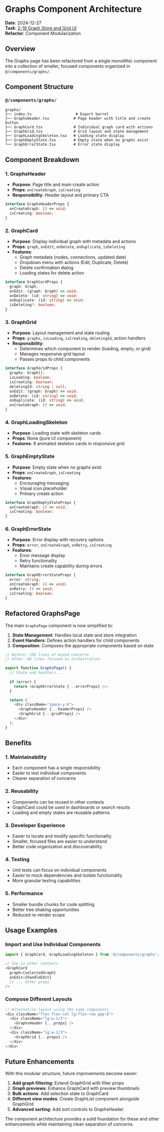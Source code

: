 # Graphs Component Architecture

**Date**: 2024-12-27  
**Task**: [2-19 Graph Store and Grid UI](mdc:../PBI-002-19.md)  
**Refactor**: Component Modularization

## Overview

The Graphs page has been refactored from a single monolithic component into a collection of smaller, focused components organized in `@/components/graphs/`.

## Component Structure

### `@/components/graphs/`

```
graphs/
├── index.ts                    # Export barrel
├── GraphsHeader.tsx           # Page header with title and create button
├── GraphCard.tsx              # Individual graph card with actions
├── GraphGrid.tsx              # Grid layout and state management
├── GraphLoadingSkeleton.tsx   # Loading state display
├── GraphEmptyState.tsx        # Empty state when no graphs exist
└── GraphErrorState.tsx        # Error state display
```

## Component Breakdown

### 1. **GraphsHeader**
- **Purpose**: Page title and main create action
- **Props**: `onCreateGraph`, `isCreating`
- **Responsibility**: Header layout and primary CTA

```typescript
interface GraphsHeaderProps {
  onCreateGraph: () => void;
  isCreating: boolean;
}
```

### 2. **GraphCard**
- **Purpose**: Display individual graph with metadata and actions
- **Props**: `graph`, `onEdit`, `onDelete`, `onDuplicate`, `isDeleting`
- **Features**: 
  - Graph metadata (nodes, connections, updated date)
  - Dropdown menu with actions (Edit, Duplicate, Delete)
  - Delete confirmation dialog
  - Loading states for delete action

```typescript
interface GraphCardProps {
  graph: Graph;
  onEdit: (graph: Graph) => void;
  onDelete: (id: string) => void;
  onDuplicate: (id: string) => void;
  isDeleting?: boolean;
}
```

### 3. **GraphGrid**
- **Purpose**: Layout management and state routing
- **Props**: `graphs`, `isLoading`, `isCreating`, `deletingId`, action handlers
- **Responsibility**: 
  - Determines which component to render (loading, empty, or grid)
  - Manages responsive grid layout
  - Passes props to child components

```typescript
interface GraphGridProps {
  graphs: Graph[];
  isLoading: boolean;
  isCreating: boolean;
  deletingId: string | null;
  onEdit: (graph: Graph) => void;
  onDelete: (id: string) => void;
  onDuplicate: (id: string) => void;
  onCreateGraph: () => void;
}
```

### 4. **GraphLoadingSkeleton**
- **Purpose**: Loading state with skeleton cards
- **Props**: None (pure UI component)
- **Features**: 8 animated skeleton cards in responsive grid

### 5. **GraphEmptyState**
- **Purpose**: Empty state when no graphs exist
- **Props**: `onCreateGraph`, `isCreating`
- **Features**: 
  - Encouraging messaging
  - Visual icon placeholder
  - Primary create action

```typescript
interface GraphEmptyStateProps {
  onCreateGraph: () => void;
  isCreating: boolean;
}
```

### 6. **GraphErrorState**
- **Purpose**: Error display with recovery options
- **Props**: `error`, `onCreateGraph`, `onRetry`, `isCreating`
- **Features**:
  - Error message display
  - Retry functionality
  - Maintains create capability during errors

```typescript
interface GraphErrorStateProps {
  error: string;
  onCreateGraph: () => void;
  onRetry: () => void;
  isCreating: boolean;
}
```

## Refactored GraphsPage

The main `GraphsPage` component is now simplified to:

1. **State Management**: Handles local state and store integration
2. **Event Handlers**: Defines action handlers for child components
3. **Composition**: Composes the appropriate components based on state

```typescript
// Before: 256 lines of mixed concerns
// After: 68 lines focused on orchestration

export function GraphsPage() {
  // State and handlers...
  
  if (error) {
    return <GraphErrorState {...errorProps} />;
  }

  return (
    <div className="space-y-6">
      <GraphsHeader {...headerProps} />
      <GraphGrid {...gridProps} />
    </div>
  );
}
```

## Benefits

### 1. **Maintainability**
- Each component has a single responsibility
- Easier to test individual components
- Clearer separation of concerns

### 2. **Reusability**
- Components can be reused in other contexts
- GraphCard could be used in dashboards or search results
- Loading and empty states are reusable patterns

### 3. **Developer Experience**
- Easier to locate and modify specific functionality
- Smaller, focused files are easier to understand
- Better code organization and discoverability

### 4. **Testing**
- Unit tests can focus on individual components
- Easier to mock dependencies and isolate functionality
- More granular testing capabilities

### 5. **Performance**
- Smaller bundle chunks for code splitting
- Better tree shaking opportunities
- Reduced re-render scope

## Usage Examples

### Import and Use Individual Components
```typescript
import { GraphCard, GraphLoadingSkeleton } from '@/components/graphs';

// Use in other contexts
<GraphCard 
  graph={selectedGraph} 
  onEdit={handleEdit}
  // ... other props
/>
```

### Compose Different Layouts
```typescript
// Alternative layout using the same components
<div className="flex flex-col lg:flex-row gap-6">
  <div className="lg:w-1/3">
    <GraphsHeader {...props} />
  </div>
  <div className="lg:w-2/3">
    <GraphGrid {...props} />
  </div>
</div>
```

## Future Enhancements

With this modular structure, future improvements become easier:

1. **Add graph filtering**: Extend GraphGrid with filter props
2. **Graph previews**: Enhance GraphCard with preview thumbnails  
3. **Bulk actions**: Add selection state to GraphCard
4. **Different view modes**: Create GraphList component alongside GraphGrid
5. **Advanced sorting**: Add sort controls to GraphsHeader

The component architecture provides a solid foundation for these and other enhancements while maintaining clean separation of concerns. 